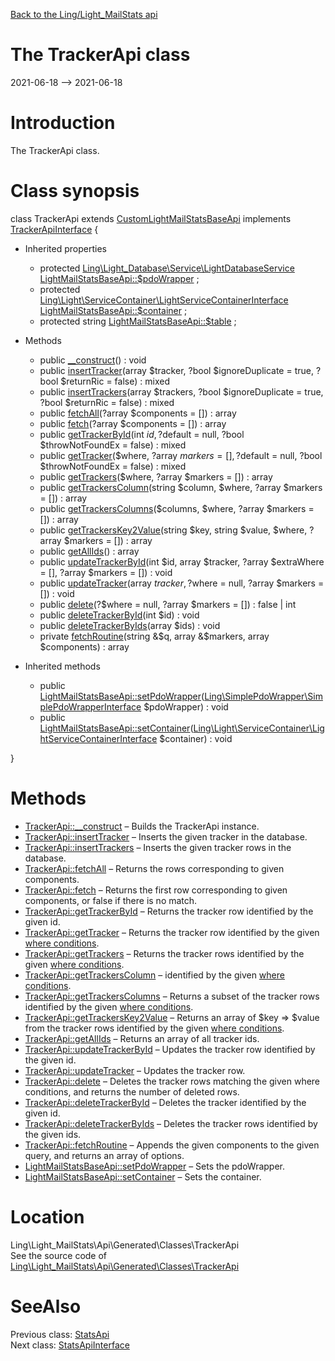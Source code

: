 [Back to the Ling/Light_MailStats api](https://github.com/lingtalfi/Light_MailStats/blob/master/doc/api/Ling/Light_MailStats.md)



The TrackerApi class
================
2021-06-18 --> 2021-06-18






Introduction
============

The TrackerApi class.



Class synopsis
==============


class <span class="pl-k">TrackerApi</span> extends [CustomLightMailStatsBaseApi](https://github.com/lingtalfi/Light_MailStats/blob/master/doc/api/Ling/Light_MailStats/Api/Custom/Classes/CustomLightMailStatsBaseApi.md) implements [TrackerApiInterface](https://github.com/lingtalfi/Light_MailStats/blob/master/doc/api/Ling/Light_MailStats/Api/Generated/Interfaces/TrackerApiInterface.md) {

- Inherited properties
    - protected [Ling\Light_Database\Service\LightDatabaseService](https://github.com/lingtalfi/Light_Database/blob/master/doc/api/Ling/Light_Database/Service/LightDatabaseService.md) [LightMailStatsBaseApi::$pdoWrapper](#property-pdoWrapper) ;
    - protected [Ling\Light\ServiceContainer\LightServiceContainerInterface](https://github.com/lingtalfi/Light/blob/master/doc/api/Ling/Light/ServiceContainer/LightServiceContainerInterface.md) [LightMailStatsBaseApi::$container](#property-container) ;
    - protected string [LightMailStatsBaseApi::$table](#property-table) ;

- Methods
    - public [__construct](https://github.com/lingtalfi/Light_MailStats/blob/master/doc/api/Ling/Light_MailStats/Api/Generated/Classes/TrackerApi/__construct.md)() : void
    - public [insertTracker](https://github.com/lingtalfi/Light_MailStats/blob/master/doc/api/Ling/Light_MailStats/Api/Generated/Classes/TrackerApi/insertTracker.md)(array $tracker, ?bool $ignoreDuplicate = true, ?bool $returnRic = false) : mixed
    - public [insertTrackers](https://github.com/lingtalfi/Light_MailStats/blob/master/doc/api/Ling/Light_MailStats/Api/Generated/Classes/TrackerApi/insertTrackers.md)(array $trackers, ?bool $ignoreDuplicate = true, ?bool $returnRic = false) : mixed
    - public [fetchAll](https://github.com/lingtalfi/Light_MailStats/blob/master/doc/api/Ling/Light_MailStats/Api/Generated/Classes/TrackerApi/fetchAll.md)(?array $components = []) : array
    - public [fetch](https://github.com/lingtalfi/Light_MailStats/blob/master/doc/api/Ling/Light_MailStats/Api/Generated/Classes/TrackerApi/fetch.md)(?array $components = []) : array
    - public [getTrackerById](https://github.com/lingtalfi/Light_MailStats/blob/master/doc/api/Ling/Light_MailStats/Api/Generated/Classes/TrackerApi/getTrackerById.md)(int $id, ?$default = null, ?bool $throwNotFoundEx = false) : mixed
    - public [getTracker](https://github.com/lingtalfi/Light_MailStats/blob/master/doc/api/Ling/Light_MailStats/Api/Generated/Classes/TrackerApi/getTracker.md)($where, ?array $markers = [], ?$default = null, ?bool $throwNotFoundEx = false) : mixed
    - public [getTrackers](https://github.com/lingtalfi/Light_MailStats/blob/master/doc/api/Ling/Light_MailStats/Api/Generated/Classes/TrackerApi/getTrackers.md)($where, ?array $markers = []) : array
    - public [getTrackersColumn](https://github.com/lingtalfi/Light_MailStats/blob/master/doc/api/Ling/Light_MailStats/Api/Generated/Classes/TrackerApi/getTrackersColumn.md)(string $column, $where, ?array $markers = []) : array
    - public [getTrackersColumns](https://github.com/lingtalfi/Light_MailStats/blob/master/doc/api/Ling/Light_MailStats/Api/Generated/Classes/TrackerApi/getTrackersColumns.md)($columns, $where, ?array $markers = []) : array
    - public [getTrackersKey2Value](https://github.com/lingtalfi/Light_MailStats/blob/master/doc/api/Ling/Light_MailStats/Api/Generated/Classes/TrackerApi/getTrackersKey2Value.md)(string $key, string $value, $where, ?array $markers = []) : array
    - public [getAllIds](https://github.com/lingtalfi/Light_MailStats/blob/master/doc/api/Ling/Light_MailStats/Api/Generated/Classes/TrackerApi/getAllIds.md)() : array
    - public [updateTrackerById](https://github.com/lingtalfi/Light_MailStats/blob/master/doc/api/Ling/Light_MailStats/Api/Generated/Classes/TrackerApi/updateTrackerById.md)(int $id, array $tracker, ?array $extraWhere = [], ?array $markers = []) : void
    - public [updateTracker](https://github.com/lingtalfi/Light_MailStats/blob/master/doc/api/Ling/Light_MailStats/Api/Generated/Classes/TrackerApi/updateTracker.md)(array $tracker, ?$where = null, ?array $markers = []) : void
    - public [delete](https://github.com/lingtalfi/Light_MailStats/blob/master/doc/api/Ling/Light_MailStats/Api/Generated/Classes/TrackerApi/delete.md)(?$where = null, ?array $markers = []) : false | int
    - public [deleteTrackerById](https://github.com/lingtalfi/Light_MailStats/blob/master/doc/api/Ling/Light_MailStats/Api/Generated/Classes/TrackerApi/deleteTrackerById.md)(int $id) : void
    - public [deleteTrackerByIds](https://github.com/lingtalfi/Light_MailStats/blob/master/doc/api/Ling/Light_MailStats/Api/Generated/Classes/TrackerApi/deleteTrackerByIds.md)(array $ids) : void
    - private [fetchRoutine](https://github.com/lingtalfi/Light_MailStats/blob/master/doc/api/Ling/Light_MailStats/Api/Generated/Classes/TrackerApi/fetchRoutine.md)(string &$q, array &$markers, array $components) : array

- Inherited methods
    - public [LightMailStatsBaseApi::setPdoWrapper](https://github.com/lingtalfi/Light_MailStats/blob/master/doc/api/Ling/Light_MailStats/Api/Generated/Classes/LightMailStatsBaseApi/setPdoWrapper.md)([Ling\SimplePdoWrapper\SimplePdoWrapperInterface](https://github.com/lingtalfi/SimplePdoWrapper/blob/master/doc/api/Ling/SimplePdoWrapper/SimplePdoWrapperInterface.md) $pdoWrapper) : void
    - public [LightMailStatsBaseApi::setContainer](https://github.com/lingtalfi/Light_MailStats/blob/master/doc/api/Ling/Light_MailStats/Api/Generated/Classes/LightMailStatsBaseApi/setContainer.md)([Ling\Light\ServiceContainer\LightServiceContainerInterface](https://github.com/lingtalfi/Light/blob/master/doc/api/Ling/Light/ServiceContainer/LightServiceContainerInterface.md) $container) : void

}






Methods
==============

- [TrackerApi::__construct](https://github.com/lingtalfi/Light_MailStats/blob/master/doc/api/Ling/Light_MailStats/Api/Generated/Classes/TrackerApi/__construct.md) &ndash; Builds the TrackerApi instance.
- [TrackerApi::insertTracker](https://github.com/lingtalfi/Light_MailStats/blob/master/doc/api/Ling/Light_MailStats/Api/Generated/Classes/TrackerApi/insertTracker.md) &ndash; Inserts the given tracker in the database.
- [TrackerApi::insertTrackers](https://github.com/lingtalfi/Light_MailStats/blob/master/doc/api/Ling/Light_MailStats/Api/Generated/Classes/TrackerApi/insertTrackers.md) &ndash; Inserts the given tracker rows in the database.
- [TrackerApi::fetchAll](https://github.com/lingtalfi/Light_MailStats/blob/master/doc/api/Ling/Light_MailStats/Api/Generated/Classes/TrackerApi/fetchAll.md) &ndash; Returns the rows corresponding to given components.
- [TrackerApi::fetch](https://github.com/lingtalfi/Light_MailStats/blob/master/doc/api/Ling/Light_MailStats/Api/Generated/Classes/TrackerApi/fetch.md) &ndash; Returns the first row corresponding to given components, or false if there is no match.
- [TrackerApi::getTrackerById](https://github.com/lingtalfi/Light_MailStats/blob/master/doc/api/Ling/Light_MailStats/Api/Generated/Classes/TrackerApi/getTrackerById.md) &ndash; Returns the tracker row identified by the given id.
- [TrackerApi::getTracker](https://github.com/lingtalfi/Light_MailStats/blob/master/doc/api/Ling/Light_MailStats/Api/Generated/Classes/TrackerApi/getTracker.md) &ndash; Returns the tracker row identified by the given [where conditions](https://github.com/lingtalfi/SimplePdoWrapper#the-where-conditions).
- [TrackerApi::getTrackers](https://github.com/lingtalfi/Light_MailStats/blob/master/doc/api/Ling/Light_MailStats/Api/Generated/Classes/TrackerApi/getTrackers.md) &ndash; Returns the tracker rows identified by the given [where conditions](https://github.com/lingtalfi/SimplePdoWrapper#the-where-conditions).
- [TrackerApi::getTrackersColumn](https://github.com/lingtalfi/Light_MailStats/blob/master/doc/api/Ling/Light_MailStats/Api/Generated/Classes/TrackerApi/getTrackersColumn.md) &ndash; identified by the given [where conditions](https://github.com/lingtalfi/SimplePdoWrapper#the-where-conditions).
- [TrackerApi::getTrackersColumns](https://github.com/lingtalfi/Light_MailStats/blob/master/doc/api/Ling/Light_MailStats/Api/Generated/Classes/TrackerApi/getTrackersColumns.md) &ndash; Returns a subset of the tracker rows identified by the given [where conditions](https://github.com/lingtalfi/SimplePdoWrapper#the-where-conditions).
- [TrackerApi::getTrackersKey2Value](https://github.com/lingtalfi/Light_MailStats/blob/master/doc/api/Ling/Light_MailStats/Api/Generated/Classes/TrackerApi/getTrackersKey2Value.md) &ndash; Returns an array of $key => $value from the tracker rows identified by the given [where conditions](https://github.com/lingtalfi/SimplePdoWrapper#the-where-conditions).
- [TrackerApi::getAllIds](https://github.com/lingtalfi/Light_MailStats/blob/master/doc/api/Ling/Light_MailStats/Api/Generated/Classes/TrackerApi/getAllIds.md) &ndash; Returns an array of all tracker ids.
- [TrackerApi::updateTrackerById](https://github.com/lingtalfi/Light_MailStats/blob/master/doc/api/Ling/Light_MailStats/Api/Generated/Classes/TrackerApi/updateTrackerById.md) &ndash; Updates the tracker row identified by the given id.
- [TrackerApi::updateTracker](https://github.com/lingtalfi/Light_MailStats/blob/master/doc/api/Ling/Light_MailStats/Api/Generated/Classes/TrackerApi/updateTracker.md) &ndash; Updates the tracker row.
- [TrackerApi::delete](https://github.com/lingtalfi/Light_MailStats/blob/master/doc/api/Ling/Light_MailStats/Api/Generated/Classes/TrackerApi/delete.md) &ndash; Deletes the tracker rows matching the given where conditions, and returns the number of deleted rows.
- [TrackerApi::deleteTrackerById](https://github.com/lingtalfi/Light_MailStats/blob/master/doc/api/Ling/Light_MailStats/Api/Generated/Classes/TrackerApi/deleteTrackerById.md) &ndash; Deletes the tracker identified by the given id.
- [TrackerApi::deleteTrackerByIds](https://github.com/lingtalfi/Light_MailStats/blob/master/doc/api/Ling/Light_MailStats/Api/Generated/Classes/TrackerApi/deleteTrackerByIds.md) &ndash; Deletes the tracker rows identified by the given ids.
- [TrackerApi::fetchRoutine](https://github.com/lingtalfi/Light_MailStats/blob/master/doc/api/Ling/Light_MailStats/Api/Generated/Classes/TrackerApi/fetchRoutine.md) &ndash; Appends the given components to the given query, and returns an array of options.
- [LightMailStatsBaseApi::setPdoWrapper](https://github.com/lingtalfi/Light_MailStats/blob/master/doc/api/Ling/Light_MailStats/Api/Generated/Classes/LightMailStatsBaseApi/setPdoWrapper.md) &ndash; Sets the pdoWrapper.
- [LightMailStatsBaseApi::setContainer](https://github.com/lingtalfi/Light_MailStats/blob/master/doc/api/Ling/Light_MailStats/Api/Generated/Classes/LightMailStatsBaseApi/setContainer.md) &ndash; Sets the container.





Location
=============
Ling\Light_MailStats\Api\Generated\Classes\TrackerApi<br>
See the source code of [Ling\Light_MailStats\Api\Generated\Classes\TrackerApi](https://github.com/lingtalfi/Light_MailStats/blob/master/Api/Generated/Classes/TrackerApi.php)



SeeAlso
==============
Previous class: [StatsApi](https://github.com/lingtalfi/Light_MailStats/blob/master/doc/api/Ling/Light_MailStats/Api/Generated/Classes/StatsApi.md)<br>Next class: [StatsApiInterface](https://github.com/lingtalfi/Light_MailStats/blob/master/doc/api/Ling/Light_MailStats/Api/Generated/Interfaces/StatsApiInterface.md)<br>
